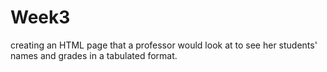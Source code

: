 # Week3
creating an HTML page that a professor would look at to see her students' names and grades in a tabulated format.
